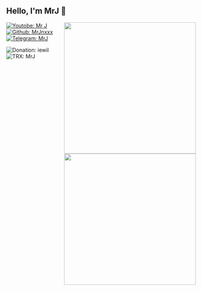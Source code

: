 <h2> Hello, I'm <b>MrJ</b> 👋</h2>
<img align='right' src="https://github-readme-stats.vercel.app/api?username=MrJnxxx&show_icons=true&theme=blueberry" width="350">

[![Youtobe: Mr J](https://img.shields.io/youtube/channel/subscribers/UCvBSqRaT6nsPvtl8m6GaQpg?style=social)](https://youtube.com/channel/UCJ_vQaUU0CKuPpOji6IiUwQ)
<br>
[![Github: MrJnxxx](https://img.shields.io/github/followers/MrJnxxx?style=social)](https://github.com/MrJnxxx)
<br>
[![Telegram: MrJ](https://img.shields.io/badge/Telegram-MrJinxxx-green?style=social&logo=Telegram)](https://t.me/MrJinxxx)
<br>

![Donation: iewil](https://img.shields.io/badge/💰-Donation-blue?style=flat-square)
<br>
![TRX: MrJ](https://img.shields.io/badge/DOGE-DDMKbW4nuKFb64maDga32hxQoG6fKgGsj2-blue?style=flat-square&logo=dogecoin)
<br>
<img align='right' src="https://github-readme-stats.vercel.app/api/top-langs/?username=MrJnxxx&theme=blueberry" width="350">
